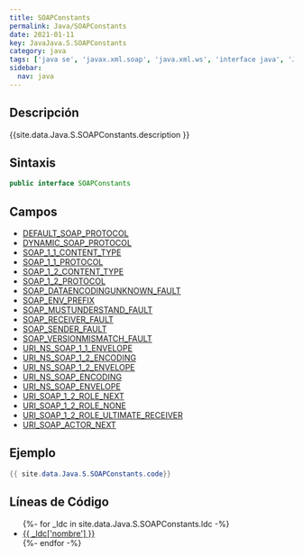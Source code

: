 ```yaml
---
title: SOAPConstants
permalink: Java/SOAPConstants
date: 2021-01-11
key: JavaJava.S.SOAPConstants
category: java
tags: ['java se', 'javax.xml.soap', 'java.xml.ws', 'interface java', 'Java 1.6']
sidebar: 
  nav: java
---
```


## Descripción
{{site.data.Java.S.SOAPConstants.description }}

## Sintaxis
~~~java
public interface SOAPConstants
~~~

## Campos
* [DEFAULT_SOAP_PROTOCOL](/Java/SOAPConstants/DEFAULT_SOAP_PROTOCOL)
* [DYNAMIC_SOAP_PROTOCOL](/Java/SOAPConstants/DYNAMIC_SOAP_PROTOCOL)
* [SOAP_1_1_CONTENT_TYPE](/Java/SOAPConstants/SOAP_1_1_CONTENT_TYPE)
* [SOAP_1_1_PROTOCOL](/Java/SOAPConstants/SOAP_1_1_PROTOCOL)
* [SOAP_1_2_CONTENT_TYPE](/Java/SOAPConstants/SOAP_1_2_CONTENT_TYPE)
* [SOAP_1_2_PROTOCOL](/Java/SOAPConstants/SOAP_1_2_PROTOCOL)
* [SOAP_DATAENCODINGUNKNOWN_FAULT](/Java/SOAPConstants/SOAP_DATAENCODINGUNKNOWN_FAULT)
* [SOAP_ENV_PREFIX](/Java/SOAPConstants/SOAP_ENV_PREFIX)
* [SOAP_MUSTUNDERSTAND_FAULT](/Java/SOAPConstants/SOAP_MUSTUNDERSTAND_FAULT)
* [SOAP_RECEIVER_FAULT](/Java/SOAPConstants/SOAP_RECEIVER_FAULT)
* [SOAP_SENDER_FAULT](/Java/SOAPConstants/SOAP_SENDER_FAULT)
* [SOAP_VERSIONMISMATCH_FAULT](/Java/SOAPConstants/SOAP_VERSIONMISMATCH_FAULT)
* [URI_NS_SOAP_1_1_ENVELOPE](/Java/SOAPConstants/URI_NS_SOAP_1_1_ENVELOPE)
* [URI_NS_SOAP_1_2_ENCODING](/Java/SOAPConstants/URI_NS_SOAP_1_2_ENCODING)
* [URI_NS_SOAP_1_2_ENVELOPE](/Java/SOAPConstants/URI_NS_SOAP_1_2_ENVELOPE)
* [URI_NS_SOAP_ENCODING](/Java/SOAPConstants/URI_NS_SOAP_ENCODING)
* [URI_NS_SOAP_ENVELOPE](/Java/SOAPConstants/URI_NS_SOAP_ENVELOPE)
* [URI_SOAP_1_2_ROLE_NEXT](/Java/SOAPConstants/URI_SOAP_1_2_ROLE_NEXT)
* [URI_SOAP_1_2_ROLE_NONE](/Java/SOAPConstants/URI_SOAP_1_2_ROLE_NONE)
* [URI_SOAP_1_2_ROLE_ULTIMATE_RECEIVER](/Java/SOAPConstants/URI_SOAP_1_2_ROLE_ULTIMATE_RECEIVER)
* [URI_SOAP_ACTOR_NEXT](/Java/SOAPConstants/URI_SOAP_ACTOR_NEXT)

## Ejemplo
~~~java
{{ site.data.Java.S.SOAPConstants.code}}
~~~

## Líneas de Código
<ul>
{%- for _ldc in site.data.Java.S.SOAPConstants.ldc -%}
   <li>
       <a href="{{_ldc['url'] }}">{{ _ldc['nombre'] }}</a>
   </li>
{%- endfor -%}
</ul>
